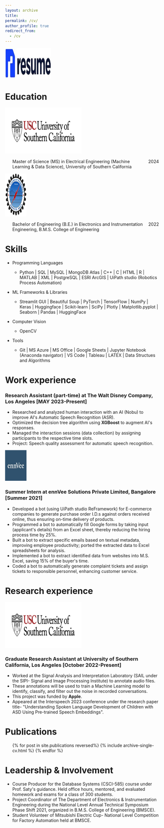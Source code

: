 ```yaml
---
layout: archive
title:
permalink: /cv/
author_profile: true
redirect_from:
  - /cv
---
```


<!-- {% include base_path %} -->

<div class="flexcontainer">
  <div>
    <a href="https://github.com/user-attachments/files/15686868/Sudarshana_Sudheendra_Rao_Resume.pdf" onclick="trackOutboundLink(this);">
      <img height="100px" src="/images/resum.jpg" width="150px">
    </a>
  </div>
</div>    

Education
======
<div class="flexcontainer">
  <div>
    <a href="https://usc.edu" onclick="trackOutboundLink(this);">
      <img height="150px" src="/images/usc_logo.png" width="250px">
    </a>
  </div>
  <div>
    <ul>
      <li style="display: flex; justify-content: space-between;">
        <span>Master of Science (MS) in Electrical Engineering (Machine Learning & Data Science), University of Southern California</span>
        <span>2024</span>
      </li>
    </ul>
  </div>
</div>

<div class="flexcontainer">
  <div>
    <a href="https://www.bmsce.ac.in/" onclick="trackOutboundLink(this);">
      <img height="140px" src="/images/bmsce_logo.jpg" width="70px">
    </a>
  </div>
  <div>
    <ul>
      <li style="display: flex; justify-content: space-between;">
      <span>Bachelor of Engineering (B.E.) in Electronics and Instrumentation Engineering, B.M.S. College of Engineering</span>
        <span>2022</span>
      </li>
    </ul>
  </div>
</div>

Skills
======

* Programming Languages
  * Python  \|  SQL  \|  MySQL  \|  MongoDB Atlas  \|  C++  \|  C  \|  HTML  \|  R  \|  MATLAB  \| XML  \|  PostgreSQL  \|  ESRI ArcGIS  \|  UiPath studio (Robotics Process Automation) 

* ML Frameworks & Libraries
  * Streamlit GUI  \|  Beautiful Soup  \|  PyTorch  \|  TensorFlow  \| NumPy \|  Keras  \|  Huggingface  \|  Scikit-learn  \|  SciPy  \|  Plotly  \|  Matplotlib.pyplot  \|  Seaborn  \|  Pandas  \|  HuggingFace

* Computer Vision
  * OpenCV

* Tools
  * Git  \|  MS Azure  \|  MS Office  \|  Google Sheets  \|  Jupyter Notebook (Anaconda navigator)  \|  VS Code  \|  Tableau  \|  LATEX  \|  Data Structues and Algorithms  

Work experience
======
### Research Assistant (part-time) at The Walt Disney Company, Los Angeles [MAY 2023-Present]
  * Researched and analyzed human interaction with an AI (Nobu) to improve AI's Automatic Speech Recognition (ASR).
  * Optimized the decision tree algorithm using **XGBoost** to augment AI's responses.
  * Managed the interaction sessions (data collection) by assigning participants to the respective time slots.
  * Project: Speech quality assessment for automatic speech recognition.

 <div class="flexcontainer">
  <div>
    <a href="https://ennvee.com/" onclick="trackOutboundLink(this);">
      <img height="100px" src="/images/ennlogog.jpeg" width="70px">
    </a>
  </div>
</div>

### Summer Intern at ennVee Solutions Private Limited, Bangalore [Summer 2021]
  *  Developed a bot (using UiPath studio ReFramework) for E-commerce companies to generate purchase order I.D.s against orders received online, thus ensuring on-time delivery of products.
  *  Programmed a bot to automatically fill Google forms by taking input (applicant's details) from an Excel sheet, thereby reducing the hiring process time by 25%.
  *  Built a bot to extract specific emails based on textual metadata, improving employee productivity; ported the extracted data to Excel spreadsheets for analysis.
  *  Implemented a bot to extract identified data from websites into M.S. Excel, saving 15% of the buyer's time.
  *  Coded a bot to automatically generate complaint tickets and assign tickets to responsible personnel, enhancing customer service.

Research experience
======
<div class="flexcontainer">
  <div>
    <a href="https://sail.usc.edu/" onclick="trackOutboundLink(this);">
      <img height="150px" src="/images/usc_logo.png" width="250px">
    </a>
  </div>
 </div>
 
### Graduate Research Assistant at University of Southern California, Los Angeles [October 2022-Present]
* Worked at the Signal Analysis and Interpretation Laboratory (SAIL under the SIPI- Signal and Image Processing Institute) to annotate audio files. 
* These annotations will be used to train a Machine Learning model to identify, classify, and filter out the noise in recorded conversations.
* This project was funded by **Apple**.
* Appeared at the Interspeech 2023 conference under the research paper title- "Understanding Spoken Language Development of Children with ASD Using Pre-trained Speech Embeddings".

Publications
======
  <ul>{% for post in site.publications reversed%}
    {% include archive-single-cv.html %}
  {% endfor %}</ul>
  
Leadership & Involvement
======
* Course Producer for the Database Systems (CSCI-585) course under Prof. Saty's guidance. Held office hours, mentored, and evaluated homework and exams for a class of 300 students.
* Project Coordinator of The Department of Electronics & Instrumentation Engineering during the National Level Annual Technical Symposium Phase Shift 2021, organized in B.M.S. College of Engineering (BMSCE).
* Student Volunteer of Mitsubishi Electric Cup- National Level Competition for Factory Automation held at BMSCE.          
